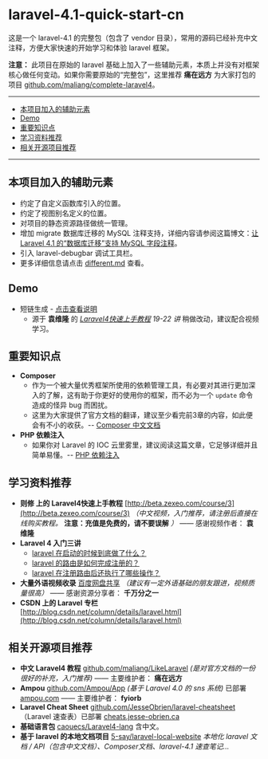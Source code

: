 laravel-4.1-quick-start-cn
=================

这是一个 laravel-4.1 的完整包（包含了 vendor 目录），常用的源码已经补充中文注释，方便大家快速的开始学习和体验 laravel 框架。

**注意：** 此项目在原始的 laravel 基础上加入了一些辅助元素，本质上并没有对框架核心做任何变动。如果你需要原始的“完整包”，这里推荐 **痛在远方** 为大家打包的项目 [github.com/maliang/complete-laravel4](https://github.com/maliang/complete-laravel4)。

---

- [本项目加入的辅助元素](#difference)
- [Demo](#demo)
- [重要知识点](#important-points)
- [学习资料推荐](#learn)
- [相关开源项目推荐](#open)

---


<a name="difference"></a>
## 本项目加入的辅助元素

- 约定了自定义函数库引入的位置。
- 约定了视图别名定义的位置。
- 对项目的静态资源路径做统一管理。
- 增加 migrate 数据库迁移的 MySQL 注释支持，详细内容请参阅这篇博文：[让 Laravel 4.1 的“数据库迁移”支持 MySQL 字段注释](http://my.oschina.net/5say/blog/186017)。
- 引入 laravel-debugbar 调试工具栏。
- 更多详细信息请点击 [different.md](mdDoc/different.md) 查看。

## Demo

- 短链生成 - [点击查看说明](mdDoc/demoUrlShortened.md)
  - 源于 **袁维隆** 的 *[Laravel4快速上手教程](http://beta.zexeo.com/course/3) 19-22 讲* 稍做改动，建议配合视频学习。

<a name="important-points"></a>
## 重要知识点

- **Composer**
  - 作为一个被大量优秀框架所使用的依赖管理工具，有必要对其进行更加深入的了解，这有助于你更好的使用你的框架，而不必为一个 `update` 命令造成的怪异 bug 而困扰。
  - 这里为大家提供了官方文档的翻译，建议至少看完前3章的内容，如此便会有不小的收获。-- [Composer 中文文档](https://github.com/5-say/composer-doc-cn/blob/master/README.md)
- **PHP 依赖注入**
  - 如果你对 Laravel 的 IOC 云里雾里，建议阅读这篇文章，它足够详细并且简单易懂。-- [PHP 依赖注入](http://blog.sina.com.cn/s/blog_7141dace0100lopb.html)

<a name="learn"></a>
## 学习资料推荐

- **则修 上的 Laravel4快速上手教程** [http://beta.zexeo.com/course/3](http://beta.zexeo.com/course/3) *（中文视频，入门推荐，请注册后直接在线购买教程。* **注意：充值是免费的，请不要误解** *）* —— 感谢视频作者： **袁维隆**
- **Laravel 4 入门三讲**
  - [laravel 在启动的时候到底做了什么？](http://my.oschina.net/5say/blog/179199)
  - [laravel 的路由是如何完成注册的？](http://my.oschina.net/5say/blog/181104)
  - [laravel 在注册路由后还执行了哪些操作？](http://my.oschina.net/5say/blog/181178)
- **大量外语视频收录** [百度网盘共享](http://pan.baidu.com/share/home?uk=2348859066#category/type=0) *（建议有一定外语基础的朋友跟进，视频质量很高）* —— 感谢资源分享者： **千万分之一**
- **CSDN 上的 Laravel 专栏** [http://blog.csdn.net/column/details/laravel.html](http://blog.csdn.net/column/details/laravel.html)

<a name="open"></a>
## 相关开源项目推荐

- **中文 Laravel4 教程** [github.com/maliang/LikeLaravel](https://github.com/maliang/LikeLaravel) *(是对官方文档的一份很好的补充，入门推荐)* —— 主要维护者： **痛在远方**
- **Ampou** [github.com/Ampou/App](https://github.com/Ampou/App) *(基于 Laravel 4.0 的 sns 系统)* 已部署 [ampou.com](http://ampou.com/) —— 主要维护者： **fyiorb**
- **Laravel Cheat Sheet** [github.com/JesseObrien/laravel-cheatsheet](https://github.com/JesseObrien/laravel-cheatsheet) （Laravel 速查表）已部署 [cheats.jesse-obrien.ca](http://cheats.jesse-obrien.ca/)
- **基础语言包** [caouecs/Laravel4-lang](https://github.com/caouecs/Laravel4-lang) 含中文。
- **基于 laravel 的本地文档项目** [5-say/laravel-local-website](https://github.com/5-say/laravel-local-website) *本地化 laravel 文档 / API（包含中文文档）、Composer文档、laravel-4.1 速查笔记...*
